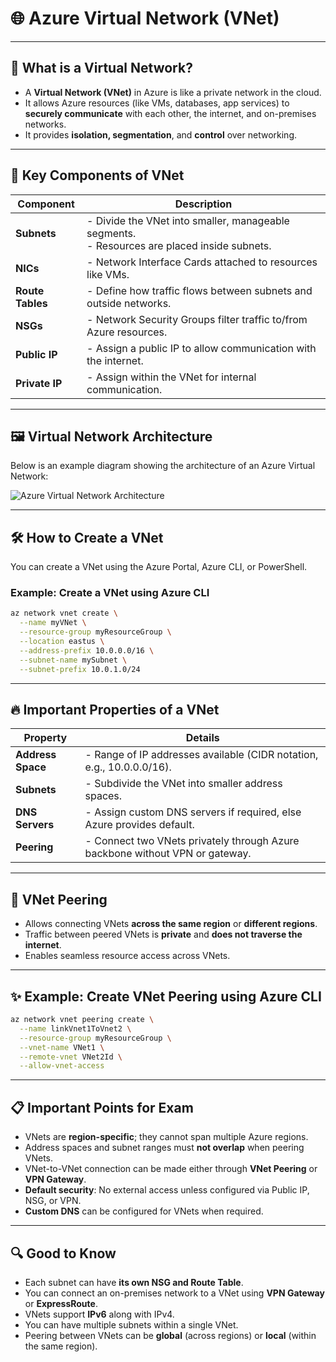 
# 🌐 Azure Virtual Network (VNet)

---

## 📌 What is a Virtual Network?

- A **Virtual Network (VNet)** in Azure is like a private network in the cloud.
- It allows Azure resources (like VMs, databases, app services) to **securely communicate** with each other, the internet, and on-premises networks.
- It provides **isolation, segmentation**, and **control** over networking.

---

## 🧱 Key Components of VNet

| Component        | Description |
|------------------|-------------|
| **Subnets**      | - Divide the VNet into smaller, manageable segments.<br> - Resources are placed inside subnets. |
| **NICs**         | - Network Interface Cards attached to resources like VMs. |
| **Route Tables** | - Define how traffic flows between subnets and outside networks. |
| **NSGs**         | - Network Security Groups filter traffic to/from Azure resources. |
| **Public IP**    | - Assign a public IP to allow communication with the internet. |
| **Private IP**   | - Assign within the VNet for internal communication. |

---

## 🖼️ Virtual Network Architecture

Below is an example diagram showing the architecture of an Azure Virtual Network:

![Azure Virtual Network Architecture](https://github.com/AkashHiwale/AZ-104-Azure-Administrator-Exam-Study-Notes/raw/feature/configure-and-manage-virtual-networking/04_Configure_and_Manage_Virtual_Networking/images/virtual_network.JPG)

---

## 🛠️ How to Create a VNet

You can create a VNet using the Azure Portal, Azure CLI, or PowerShell.

### Example: Create a VNet using Azure CLI

```bash
az network vnet create \
  --name myVNet \
  --resource-group myResourceGroup \
  --location eastus \
  --address-prefix 10.0.0.0/16 \
  --subnet-name mySubnet \
  --subnet-prefix 10.0.1.0/24
```

---

## 🔥 Important Properties of a VNet

| Property         | Details |
|------------------|---------|
| **Address Space** | - Range of IP addresses available (CIDR notation, e.g., 10.0.0.0/16). |
| **Subnets**       | - Subdivide the VNet into smaller address spaces. |
| **DNS Servers**   | - Assign custom DNS servers if required, else Azure provides default. |
| **Peering**       | - Connect two VNets privately through Azure backbone without VPN or gateway. |

---

## 🔗 VNet Peering

- Allows connecting VNets **across the same region** or **different regions**.
- Traffic between peered VNets is **private** and **does not traverse the internet**.
- Enables seamless resource access across VNets.

---

## ✨ Example: Create VNet Peering using Azure CLI

```bash
az network vnet peering create \
  --name linkVnet1ToVnet2 \
  --resource-group myResourceGroup \
  --vnet-name VNet1 \
  --remote-vnet VNet2Id \
  --allow-vnet-access
```

---

## 📋 Important Points for Exam

- VNets are **region-specific**; they cannot span multiple Azure regions.
- Address spaces and subnet ranges must **not overlap** when peering VNets.
- VNet-to-VNet connection can be made either through **VNet Peering** or **VPN Gateway**.
- **Default security**: No external access unless configured via Public IP, NSG, or VPN.
- **Custom DNS** can be configured for VNets when required.

---

## 🔍 Good to Know

- Each subnet can have **its own NSG and Route Table**.
- You can connect an on-premises network to a VNet using **VPN Gateway** or **ExpressRoute**.
- VNets support **IPv6** along with IPv4.
- You can have multiple subnets within a single VNet.
- Peering between VNets can be **global** (across regions) or **local** (within the same region).

